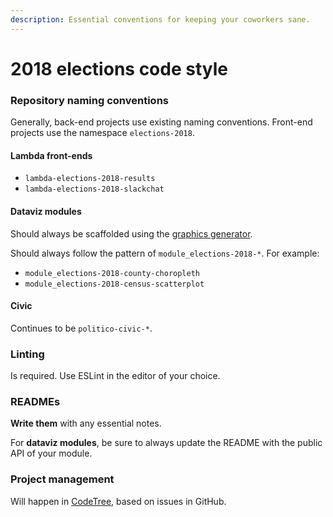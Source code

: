 ```yaml
---
description: Essential conventions for keeping your coworkers sane.
---
```


# 2018 elections code style

### Repository naming conventions

Generally, back-end projects use existing naming conventions. Front-end projects use the namespace `elections-2018`.

#### Lambda front-ends

* `lambda-elections-2018-results`
* `lambda-elections-2018-slackchat`

#### Dataviz modules

Should always be scaffolded using the [graphics generator](https://github.com/The-Politico/generator-politico-graphics).

Should always follow the pattern of `module_elections-2018-*`. For example:

* `module_elections-2018-county-choropleth`
* `module_elections-2018-census-scatterplot`

#### Civic

Continues to be `politico-civic-*`.

### Linting

Is required. Use ESLint in the editor of your choice.

### READMEs

**Write them** with any essential notes.

For **dataviz modules**, be sure to always update the README with the public API of your module.

### Project management

Will happen in [CodeTree](https://codetree.com/projects/jwX2/), based on issues in GitHub.

